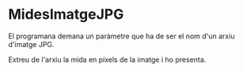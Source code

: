 # MidesImatgeJPG

El programana demana un paràmetre que ha de ser el nom d'un arxiu d'imatge JPG.

Extreu de l'arxiu la mida en píxels de la imatge i ho presenta.